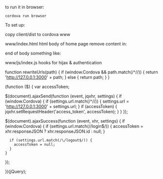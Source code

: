 to run it in browser:

	cordova run browser

To set up:

copy client/dist to cordova www

www/index.html
	html body of home page
	remove content in:
		<div id="content" data-hijax="true"></div>
	end of body something like:
		<script type="text/javascript" src="cordova.js"></script>
		<script type="text/javascript" src="dist/js/jquery.min.js"></script>
		<script type="text/javascript" src="js/index.js"></script>
		<script type="text/javascript" src="dist/js/DigitopiaSocial.js" async defer></script>
	</body>

www/js/index.js hooks for hijax & authentication

function rewriteUrls(path) {
  if (window.Cordova && path.match(/^\//)) {
    return 'http://127.0.0.1:3000' + path;
  }
  else {
    return path;
  }
}

(function ($) {
  var accessToken;

  $(document).ajaxSend(function (event, jqxhr, settings) {
    if (window.Cordova) {
      if (settings.url.match(/^\//)) {
        settings.url = 'http://127.0.0.1:3000' + settings.url;
      }
      if (accessToken) {
        jqxhr.setRequestHeader('access_token', accessToken);
      }
    }
  });

  $(document).ajaxSuccess(function (event, xhr, settings) {
    if (window.Cordova) {
      if (settings.url.match(/\/login$/)) {
        accessToken = xhr.responseJSON ? xhr.responseJSON.id : null;
      }

      if (settings.url.match(/\/logout$/)) {
        accessToken = null;
      }
    }
  });

})(jQuery);
